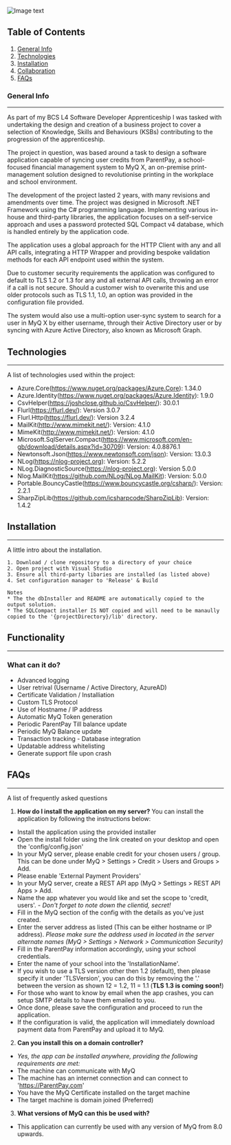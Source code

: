 ![Image text](https://www.myq-solution.com/themes/myq/img/vector/logo-myq.svg?v=230206142735)
## Table of Contents
1. [General Info](#general-info)
2. [Technologies](#technologies)
3. [Installation](#installation)
4. [Collaboration](#collaboration)
5. [FAQs](#faqs)
### General Info
***
As part of my BCS L4 Software Developer Apprenticeship I was tasked with undertaking the design and creation of a business project to cover a selection of Knowledge, Skills and Behaviours (KSBs) contributing to the progression of the apprenticeship.

The project in question, was based around a task to design a software application capable of syncing user credits from ParentPay, a school-focused financial management system to MyQ X, an on-premise print-management solution designed to revolutionise printing in the workplace and school environment.

The development of the project lasted 2 years, with many revisions and amendments over time. The project was designed in Microsoft .NET Framework using the C# programming language. Implementing various in-house and third-party libraries, the application focuses on a self-service approach and uses a password protected SQL Compact v4 database, which is handled entirely by the application code. 

The application uses a global approach for the HTTP Client with any and all API calls, integrating a HTTP Wrapper and providing bespoke validation methods for each API endpoint used within the system.

Due to customer security requirements the application was configured to default to TLS 1.2 or 1.3 for any and all external API calls, throwing an error if a call is not secure. Should a customer wish to overwrite this and use older protocols such as TLS 1.1, 1.0, an option was provided in the configuration file provided. 

The system would also use a multi-option user-sync system to search for a user in MyQ X by either username, through their Active Directory user or by syncing with Azure Active Directory, also known as Microsoft Graph. 
## Technologies
***
A list of technologies used within the project:
* Azure.Core(https://www.nuget.org/packages/Azure.Core): 1.34.0
* Azure.Identity(https://www.nuget.org/packages/Azure.Identity): 1.9.0
* CsvHelper(https://joshclose.github.io/CsvHelper/): 30.0.1
* Flurl(https://flurl.dev/): Version 3.0.7 
* Flurl.Http(https://flurl.dev/): Version 3.2.4
* MailKit(http://www.mimekit.net/): Version: 4.1.0
* MimeKit(http://www.mimekit.net/): Version: 4.1.0
* Microsoft.SqlServer.Compact(https://www.microsoft.com/en-gb/download/details.aspx?id=30709): Version: 4.0.8876.1
* Newtonsoft.Json(https://www.newtonsoft.com/json): Version: 13.0.3
* NLog(https://nlog-project.org): Version: 5.2.2
* NLog.DiagnosticSource(https://nlog-project.org): Version 5.0.0
* Nlog.MailKit(https://github.com/NLog/NLog.MailKit): Version: 5.0.0
* Portable.BouncyCastle(https://www.bouncycastle.org/csharp/): Version: 2.2.1
* SharpZipLib(https://github.com/icsharpcode/SharpZipLib): Version: 1.4.2

## Installation
***
A little intro about the installation. 
```
1. Download / clone repository to a directory of your choice
2. Open project with Visual Studio
3. Ensure all third-party libaries are installed (as listed above)
4. Set configuration manager to 'Release' & Build

Notes
* The the dbInstaller and README are automatically copied to the output solution.
* The SQLCompact installer IS NOT copied and will need to be manaully copied to the '{projectDirectory}/lib' directory. 
```
## Functionality
*** 
### What can it do? 
* Advanced logging
* User retrival (Username / Active Directory, AzureAD)
* Certificate Validation / Installiation
* Custom TLS Protocol
* Use of Hostname / IP address
* Automatic MyQ Token generation
* Periodic ParentPay Till balance update
* Periodic MyQ Balance update
* Transaction tracking - Database integration
* Updatable address whitelisting
* Generate support file upon crash
## FAQs
***
A list of frequently asked questions
1. **How do I install the application on my server?**
You can install the application by following the instructions below:
* Install the application using the provided installer
* Open the install folder using the link created on your desktop and open the 'config/config.json'
* In your MyQ server, please enable credit for your chosen users / group. This can be done under MyQ > Settings > Credit > Users and Groups > Add.
* Please enable 'External Payment Providers'
* In your MyQ server, create a REST API app (MyQ > Settings > REST API Apps > Add. 
* Name the app whatever you would like and set the scope to 'credit, users'. - _Don't forget to note down the clientid, secret!_
* Fill in the MyQ section of the config with the details as you've just created. 
* Enter the server address as listed (This can be either hostname or IP address). _Please make sure the address used in located in the server alternate names (MyQ > Settings > Network > Communication Security)_
* Fill in the ParentPay information accordingly, using your school credentials. 
* Enter the name of your school into the 'InstallationName'.
* If you wish to use a TLS version other then 1.2 (default), then please specify it under 'TLSVersion', you can do this by removing the '.' between the version as shown 12 = 1.2, 11 = 1.1 (__TLS 1.3 is coming soon!__)
* For those who want to know by email when the app crashes, you can setup SMTP details to have them emailed to you.
* Once done, please save the configuration and proceed to run the application. 
* If the configuration is valid, the application will immediately download payment data from ParentPay and upload it to MyQ.

2. **Can you install this on a domain controller?** 
* _Yes, the app can be installed anywhere, providing the following requirements are met:_
* The machine can communicate with MyQ
* The machine has an internet connection and can connect to 'https://ParentPay.com'
* You have the MyQ Certificate installed on the target machine
* The target machine is domain joined (Preferred)

3. **What versions of MyQ can this be used with?**
* This application can currently be used with any version of MyQ from 8.0 upwards.
